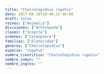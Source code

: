 ```yaml
---
title: "Chalcolepidius rugatus"
date: 2017-08-18T20:46:32-06:00
draft: false
reinos: ["Animalia"]
divisiones: ["Arthropoda"]
clases: ["Insecta"]
ordenes: ["Coleoptera"]
familias: ["Elateridae"]
generos: ["Chalcolepidius"]
especie: "rugatus"
nombre_cientifico: "Chalcolepidius rugatus"
nombre_comun: ""
nombre_ingles: ""
---
```

